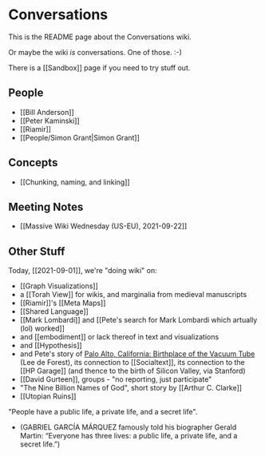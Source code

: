 # Conversations

This is the README page about the Conversations wiki.

Or maybe the wiki _is_ conversations.  One of those. :-)

There is a [[Sandbox]] page if you need to try stuff out.

## People

- [[Bill Anderson]]
- [[Peter Kaminski]]
- [[Riamir]]
- [[People/Simon Grant|Simon Grant]]

## Concepts

- [[Chunking, naming, and linking]]

## Meeting Notes

- [[Massive Wiki Wednesday (US-EU), 2021-09-22]]

## Other Stuff

Today, [[2021-09-01]], we're "doing wiki" on:

- [[Graph Visualizations]]
- a [[Torah View]] for wikis, and marginalia from medieval manuscripts
- [[Riamir]]'s [[Meta Maps]]
- [[Shared Language]]
- [[Mark Lombardi]] and [[Pete's search for Mark Lombardi which artually (lol) worked]]
- and [[embodiment]] or lack thereof in text and visualizations
- and [[Hypothesis]]
- and Pete's story of [Palo Alto, California: Birthplace of the Vacuum Tube](https://www.roadsideamerica.com/tip/41232) (Lee de Forest), its connection to [[Socialtext]], its connection to the [[HP Garage]] (and thence to the birth of Silicon Valley, via Stanford)
- [[David Gurteen]], groups - "no reporting, just participate"
- "The Nine Billion Names of God", short story by [[Arthur C. Clarke]]
- [[Utopian Ruins]]

"People have a public life, a private life, and a secret life".

- (GABRIEL GARCÍA MÁRQUEZ famously told his biographer Gerald Martin: “Everyone has three lives: a public life, a private life, and a secret life.”)
